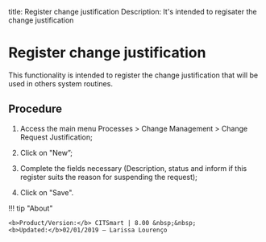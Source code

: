 title: Register change justification
Description: It's intended to regisater the change justification
# Register change justification

This functionality is intended to register the change justification that will be used in others system routines.

Procedure
------------

1.  Access the main menu Processes \>
    Change Management \> Change Request Justification;

2.  Click on "New”;

3.  Complete the fields necessary (Description, status and inform if this
    register suits the reason for suspending the request);

4.  Click on "Save".

!!! tip "About"

    <b>Product/Version:</b> CITSmart | 8.00 &nbsp;&nbsp;
    <b>Updated:</b>02/01/2019 – Larissa Lourenço
